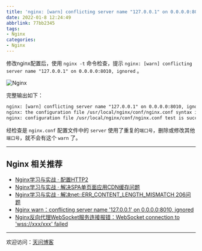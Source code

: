 ```yaml
---
title: 'nginx: [warn] conflicting server name "127.0.0.1" on 0.0.0.0:8010, ignored'
date: 2022-01-8 12:24:49
abbrlink: 77bb2345
tags:
- Nginx
categories:
- Nginx
---
```


修改nginx配置后，使用 `nginx -t` 命令检查，提示 `nginx: [warn] conflicting server name "127.0.0.1" on 0.0.0.0:8010, ignored` 。

![Nginx](https://tiven.cn/static/img/lol-aixi-EdqqnZmN7hqxlWovKa8nW.jpg)

<!-- more -->

完整输出如下：

```txt
nginx: [warn] conflicting server name "127.0.0.1" on 0.0.0.0:8010, ignored
nginx: the configuration file /usr/local/nginx/conf/nginx.conf syntax is ok
nginx: configuration file /usr/local/nginx/conf/nginx.conf test is successful
```

经检查是 `nginx.conf` 配置文件中的 `server` 使用了重复的`端口号`，删除或修改其他`端口号`，就不会有这个 `warn` 了。

---

## Nginx 相关推荐

* [Nginx学习与实战 · 配置HTTP2](https://tiven.cn/p/1612b5cd/ "Nginx配置HTTP2 | 天问博客")
* [Nginx学习与实战 · 解决SPA单页面应用CDN缓存问题](https://tiven.cn/p/23ff4dc/ "Nginx解决SPA单页面应用CDN缓存问题 | 天问博客")
* [Nginx学习与实战 · 解决net::ERR_CONTENT_LENGTH_MISMATCH 206问题](https://tiven.cn/p/1a04c133/ "Nginx解决net::ERR_CONTENT_LENGTH_MISMATCH 206问题  | 天问博客")
* [Nginx warn：conflicting server name '127.0.0.1' on 0.0.0.0:8010, ignored](https://tiven.cn/p/77bb2345/ "Nginx warn：conflicting server name '127.0.0.1' on 0.0.0.0:8010, ignored | 天问博客")
* [Nginx反向代理WebSocket服务连接报错：WebSocket connection to 'wss://xxx/xxx' failed](https://tiven.cn/p/d9c87205/ "Nginx反向代理WebSocket服务连接报错：WebSocket connection to 'wss://xxx/xxx' failed | 天问博客")

---

欢迎访问：[天问博客](https://tiven.cn/p/77bb2345/ "天問博客")
